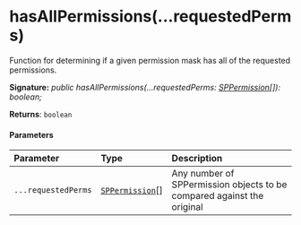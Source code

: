 # hasAllPermissions(...requestedPerms)

Function for determining if a given permission mask has all of the requested permissions.

**Signature:** _public hasAllPermissions(...requestedPerms: [SPPermission](../sp-page-context/sppermission.md)[]): boolean;_

**Returns**: `boolean`



#### Parameters


| Parameter	   | Type    | Description |
|:-------------|:---------------|:------------|
| `...requestedPerms`    | [`SPPermission`](../sp-page-context/sppermission.md)[] | Any number of SPPermission objects to be compared against the original |

